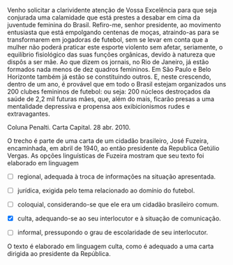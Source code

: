 

Venho solicitar a clarividente atenção de Vossa Excelência para que seja conjurada uma calamidade que está prestes a desabar em cima da juventude feminina do Brasil. Refiro-me, senhor presidente, ao movimento entusiasta que está empolgando centenas de moças, atraindo-as para se transformarem em jogadoras de futebol, sem se levar em conta que a mulher não poderá praticar este esporte violento sem afetar, seriamente, o equilíbrio fisiológico das suas funções orgânicas, devido à natureza que dispôs a ser mãe. Ao que dizem os jornais, no Rio de Janeiro, já estão formados nada menos de dez quadros femininos. Em São Paulo e Belo Horizonte também já estão se constituindo outros. E, neste crescendo, dentro de um ano, é provável que em todo o Brasil estejam organizados uns 200 clubes femininos de futebol: ou seja: 200 núcleos destroçados da saúde de 2,2 mil futuras mães, que, além do mais, ficarão presas a uma mentalidade depressiva e propensa aos exibicionismos rudes e extravagantes.

Coluna Penalti. Carta Capital. 28 abr. 2010.

O trecho é parte de uma carta de um cidadão brasileiro, José Fuzeira, encaminhada, em abril de 1940, ao então presidente da Republica Getúlio Vergas. As opções linguísticas de Fuzeira mostram que seu texto foi elaborado em linguagem



- [ ] regional, adequada à troca de informações na situação apresentada.
- [ ] jurídica, exigida pelo tema relacionado ao domínio do futebol.
- [ ] coloquial, considerando-se que ele era um cidadão brasileiro comum.
- [x] culta, adequando-se ao seu interlocutor e à situação de comunicação.
- [ ] informal, pressupondo o grau de escolaridade de seu interlocutor.


O texto é elaborado em linguagem culta, como é adequado a uma carta dirigida ao presidente da República.
